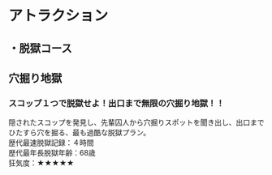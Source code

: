 # アトラクション  
   
## ・脱獄コース  
## 穴掘り地獄  
### スコップ１つで脱獄せよ！出口まで無限の穴掘り地獄！！  
  
隠されたスコップを発見し、先輩囚人から穴掘りスポットを聞き出し、出口までひたすら穴を掘る、最も過酷な脱獄プラン。  
歴代最速脱獄記録：４時間  
歴代最年長脱獄年齢：68歳  
狂気度：★★★★★  
